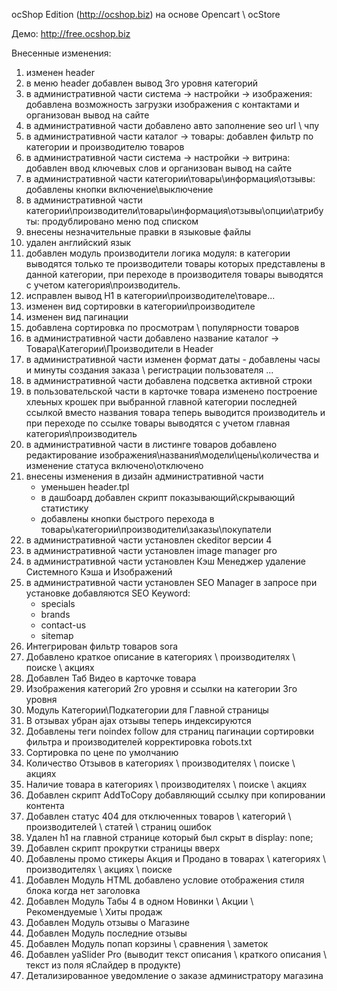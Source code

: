 
ocShop Edition (http://ocshop.biz) на основе Opencart \ ocStore

Демо: http://free.ocshop.biz

Внесенные изменения:

1. изменен header
2. в меню header добавлен вывод 3го уровня категорий
3. в административной части система -> настройки -> изображения: добавлена возможность загрузки изображения с контактами и организован вывод на сайте
4. в административной части добавлено авто заполнение seo url \ чпу
5. в административной части каталог -> товары: добавлен фильтр по категории и производителю товаров
6. в административной части система -> настройки -> витрина: добавлен ввод ключевых слов и организован вывод на сайте
7. в административной части категории\товары\информация\отзывы: добавлены кнопки включение\выключение
8. в административной части категории\производители\товары\информация\отзывы\опции\атрибуты: продублировано меню под списком
9. внесены незначительные правки в языковые файлы
10. удален английский язык
11. добавлен модуль производители логика модуля: в категории выводятся только те производители товары которых представлены в данной категории, при переходе в производителя товары выводятся с учетом категория\производитель.
12. исправлен вывод H1 в категории\производителе\товаре...
13. изменен вид сортировки в категории\производителе
14. изменен вид пагинации
15. добавлена сортировка по просмотрам \ популярности товаров
16. в административной части добавлено название каталог -> Товара\Категории\Производители в Header
17. в административной части изменен формат даты - добавлены часы и минуты создания заказа \ регистрации пользователя ...
18. в административной части добавлена подсветка активной строки
19. в пользовательской части в карточке товара изменено построение хлеьных крошек при выбранной главной категории последней ссылкой вместо названия товара теперь выводится производитель и при переходе по ссылке товары выводятся с учетом главная категория\производитель
20. в административной части в листинге товаров добавлено редактирование изображения\названия\модели\цены\количества и изменение статуса включено\отключено
21. внесены изменения в дизайн административной части
	- уменьшен header.tpl
	- в дашбоард добавлен скрипт показывающий\скрывающий статистику
	- добавлены кнопки быстрого перехода в товары\категории\производители\заказы\покупатели
22. в административной части установлен ckeditor версии 4
23. в административной части установлен image manager pro
24. в административной части установлен Кэш Менеджер удаление Системного Кэша и Изображений
25. в административной части установлен SEO Manager
	в запросе при установке добавляются SEO Keyword:
	- specials
	- brands
	- contact-us
	- sitemap
26. Интегрирован фильтр товаров sora
27. Добавлено краткое описание в категориях \ производителях \ поиске \ акциях
28. Добавлен Таб Видео в карточке товара
29. Изображения категорий 2го уровня и ссылки на категории 3го уровня
30. Модуль Категории\Подкатегории для Главной страницы
31. В отзывах убран ajax отзывы теперь индексируются
32. Добавлены теги noindex follow для страниц пагинации сортировки фильтра и производителей корректировка robots.txt
33. Сортировка по цене по умолчанию
34. Количество Отзывов в категориях \ производителях \ поиске \ акциях
35. Наличие товара в категориях \ производителях \ поиске \ акциях
36. Добавлен скрипт AddToCopy добавляющий ссылку при копировании контента
37. Добавлен статус 404 для отключенных товаров \ категорий \ производителей \ статей \ страниц ошибок
38. Удален h1 на главной странице который был скрыт в display: none;
39. Добавлен скрипт прокрутки страницы вверх
40. Добавлены промо стикеры Акция и Продано в товарах \ категориях \ производителях \ акциях \ поиске
41. Добавлен Модуль HTML добавлено условие отображения стиля блока когда нет заголовка
42. Добавлен Модуль Табы 4 в одном Новинки \ Акции \ Рекомендуемые \ Хиты продаж
43. Добавлен Модуль отзывы о Магазине
44. Добавлен Модуль последние отзывы
45. Добавлен Модуль попап корзины \ сравнения \ заметок
46. Добавлен yaSlider Pro (выводит текст описания \ краткого описания \ текст из поля яСлайдер в продукте)
47. Детализированное уведомление о заказе администратору магазина 
